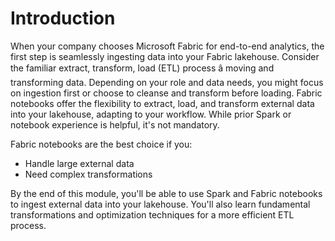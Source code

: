 
# 
# Introduction

When your company chooses Microsoft Fabric for end-to-end analytics, the first step is seamlessly ingesting data into your Fabric lakehouse. Consider the familiar extract, transform, load (ETL) process â moving and transforming data. Depending on your role and data needs, you might focus on ingestion first or choose to cleanse and transform before loading. Fabric notebooks offer the flexibility to extract, load, and transform external data into your lakehouse, adapting to your workflow. While prior Spark or notebook experience is helpful, it's not mandatory.

Fabric notebooks are the best choice if you:

- Handle large external data
- Need complex transformations

By the end of this module, you'll be able to use Spark and Fabric notebooks to ingest external data into your lakehouse. You'll also learn fundamental transformations and optimization techniques for a more efficient ETL process.



